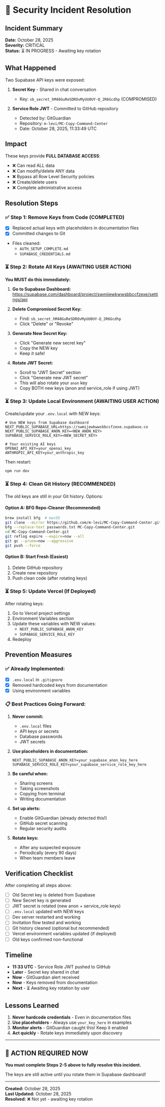 # 🚨 Security Incident Resolution

## Incident Summary
**Date:** October 28, 2025  
**Severity:** CRITICAL  
**Status:** ⏳ IN PROGRESS - Awaiting key rotation

## What Happened

Two Supabase API keys were exposed:

1. **Secret Key** - Shared in chat conversation
   - Key: `sb_secret_hM48GuReSDROvMyUU0UY-Q_2R6Gcdhp` (COMPROMISED)
   
2. **Service Role JWT** - Committed to GitHub repository
   - Detected by: GitGuardian
   - Repository: `m-levi/MC-Copy-Command-Center`
   - Date: October 28, 2025, 11:33:49 UTC

## Impact

These keys provide **FULL DATABASE ACCESS**:
- ❌ Can read ALL data
- ❌ Can modify/delete ANY data  
- ❌ Bypass all Row Level Security policies
- ❌ Create/delete users
- ❌ Complete administrative access

## Resolution Steps

### ✅ Step 1: Remove Keys from Code (COMPLETED)
- [x] Replaced actual keys with placeholders in documentation files
- [x] Committed changes to Git
- Files cleaned:
  - `AUTH_SETUP_COMPLETE.md`
  - `SUPABASE_CREDENTIALS.md`

### ⏳ Step 2: Rotate All Keys (AWAITING USER ACTION)

**You MUST do this immediately:**

1. **Go to Supabase Dashboard:**
   https://supabase.com/dashboard/project/swmijewkwwsbbccfzexe/settings/api

2. **Delete Compromised Secret Key:**
   - Find: `sb_secret_hM48GuReSDROvMyUU0UY-Q_2R6Gcdhp`
   - Click "Delete" or "Revoke"

3. **Generate New Secret Key:**
   - Click "Generate new secret key"
   - Copy the NEW key
   - Keep it safe!

4. **Rotate JWT Secret:**
   - Scroll to "JWT Secret" section
   - Click "Generate new JWT secret"
   - This will also rotate your `anon` key
   - Copy BOTH new keys (anon and service_role if using JWT)

### ⏳ Step 3: Update Local Environment (AWAITING USER ACTION)

Create/update your `.env.local` with NEW keys:

```env
# Use NEW keys from Supabase dashboard
NEXT_PUBLIC_SUPABASE_URL=https://swmijewkwwsbbccfzexe.supabase.co
NEXT_PUBLIC_SUPABASE_ANON_KEY=<NEW_ANON_KEY>
SUPABASE_SERVICE_ROLE_KEY=<NEW_SECRET_KEY>

# Your existing AI keys
OPENAI_API_KEY=your_openai_key
ANTHROPIC_API_KEY=your_anthropic_key
```

Then restart:
```bash
npm run dev
```

### ⏳ Step 4: Clean Git History (RECOMMENDED)

The old keys are still in your Git history. Options:

#### Option A: BFG Repo-Cleaner (Recommended)
```bash
brew install bfg  # macOS
git clone --mirror https://github.com/m-levi/MC-Copy-Command-Center.git
bfg --replace-text passwords.txt MC-Copy-Command-Center.git
cd MC-Copy-Command-Center.git
git reflog expire --expire=now --all
git gc --prune=now --aggressive
git push --force
```

#### Option B: Start Fresh (Easiest)
1. Delete GitHub repository
2. Create new repository
3. Push clean code (after rotating keys)

### ⏳ Step 5: Update Vercel (If Deployed)

After rotating keys:
1. Go to Vercel project settings
2. Environment Variables section
3. Update these variables with NEW values:
   - `NEXT_PUBLIC_SUPABASE_ANON_KEY`
   - `SUPABASE_SERVICE_ROLE_KEY`
4. Redeploy

## Prevention Measures

### ✅ Already Implemented:
- [x] `.env.local` in `.gitignore`
- [x] Removed hardcoded keys from documentation
- [x] Using environment variables

### 📋 Best Practices Going Forward:

1. **Never commit:**
   - `.env.local` files
   - API keys or secrets
   - Database passwords
   - JWT secrets

2. **Use placeholders in documentation:**
   ```env
   NEXT_PUBLIC_SUPABASE_ANON_KEY=your_supabase_anon_key_here
   SUPABASE_SERVICE_ROLE_KEY=your_supabase_service_role_key_here
   ```

3. **Be careful when:**
   - Sharing screens
   - Taking screenshots
   - Copying from terminal
   - Writing documentation

4. **Set up alerts:**
   - Enable GitGuardian (already detected this!)
   - GitHub secret scanning
   - Regular security audits

5. **Rotate keys:**
   - After any suspected exposure
   - Periodically (every 90 days)
   - When team members leave

## Verification Checklist

After completing all steps above:

- [ ] Old Secret key is deleted from Supabase
- [ ] New Secret key is generated
- [ ] JWT secret is rotated (new anon + service_role keys)
- [ ] `.env.local` updated with NEW keys
- [ ] Dev server restarted and working
- [ ] Invitation flow tested and working
- [ ] Git history cleaned (optional but recommended)
- [ ] Vercel environment variables updated (if deployed)
- [ ] Old keys confirmed non-functional

## Timeline

- **11:33 UTC** - Service Role JWT pushed to GitHub
- **Later** - Secret key shared in chat
- **Now** - GitGuardian alert received
- **Now** - Keys removed from documentation
- **Next** - ⏳ Awaiting key rotation by user

## Lessons Learned

1. **Never hardcode credentials** - Even in documentation files
2. **Use placeholders** - Always use `your_key_here` in examples
3. **Monitor alerts** - GitGuardian caught this! Keep it enabled
4. **Act quickly** - Rotate keys immediately upon discovery

---

## 🚨 ACTION REQUIRED NOW

**You must complete Steps 2-5 above to fully resolve this incident.**

The keys are still active until you rotate them in Supabase dashboard!

---

**Created:** October 28, 2025  
**Last Updated:** October 28, 2025  
**Resolved:** ❌ Not yet - awaiting key rotation












